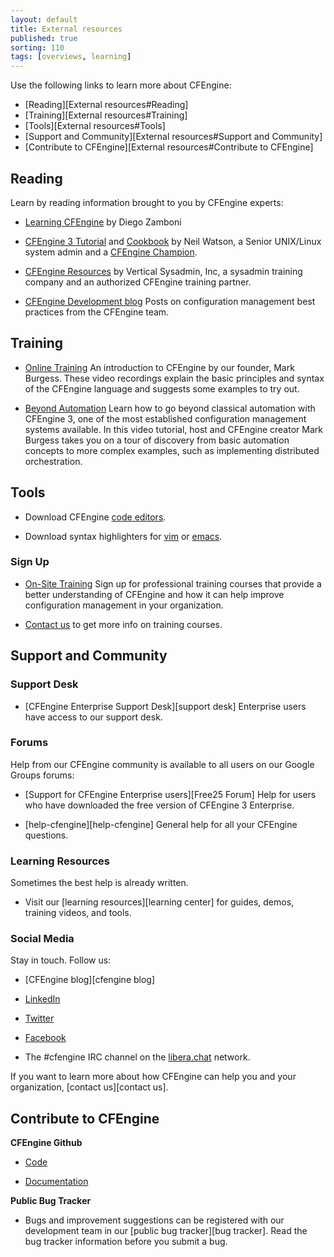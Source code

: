 ```yaml
---
layout: default
title: External resources
published: true
sorting: 110
tags: [overviews, learning]
---
```


Use the following links to learn more about CFEngine:

* [Reading][External resources#Reading]
* [Training][External resources#Training]
* [Tools][External resources#Tools]
* [Support and Community][External resources#Support and Community]
* [Contribute to CFEngine][External resources#Contribute to CFEngine]

## Reading ##

Learn by reading information brought to you by CFEngine experts:

* [Learning CFEngine](http://cf-learn.info/) by Diego Zamboni

* [CFEngine 3 Tutorial](http://watson-wilson.ca/2011/03/cfengine-3-tutorial.html) and
[Cookbook](http://watson-wilson.ca/cfengine/cf-cookbook/) by Neil Watson, a Senior
UNIX/Linux system admin and a [CFEngine Champion](https://cfengine.com/cfengine-champions-hall-of-fame).

* [CFEngine Resources](http://www.verticalsysadmin.com/cfengine.htm) by Vertical
Sysadmin, Inc, a sysadmin training company and an authorized CFEngine training partner.

* [CFEngine Development blog](http://cfengine.com/blog/tag/Development) Posts on
configuration management best practices from the CFEngine team.

## Training ##

* [Online Training](https://www.youtube.com/playlist?list=PLh71Vl9YjMajsWxT8zQuRKEPwosG9HdzV) An introduction to CFEngine by our founder, Mark Burgess. These video recordings explain the basic principles and syntax of the CFEngine language and suggests some examples to try out.

* [Beyond Automation](http://shop.oreilly.com/product/110000787.do) Learn how to go beyond classical automation with CFEngine 3, one of the most established configuration management systems available. In this video tutorial, host and CFEngine creator Mark Burgess takes you on a tour of discovery from basic automation concepts to more complex examples, such as implementing distributed orchestration.

## Tools ##

* Download CFEngine [code editors](https://cfengine.com/cfengine-code-editors).

* Download syntax highlighters for
  [vim](https://github.com/neilhwatson/vim_cf3) or
  [emacs](https://github.com/cfengine/core/blob/master/contrib/cfengine.el).

### Sign Up

* [On-Site Training](https://cfengine.com/events) Sign up for professional training courses
that provide a better understanding of CFEngine and how it can help improve configuration
management in your organization.

* [Contact us](http://info.cfengine.com/ContactUs.html) to get more info on training courses.

## Support and Community ##

### Support Desk

* [CFEngine Enterprise Support Desk][support desk] Enterprise users have access to our support desk.

### Forums

Help from our CFEngine community is available to all users on our Google
Groups forums:

* [Support for CFEngine Enterprise users][Free25 Forum] Help for users who
have downloaded the free version of CFEngine 3 Enterprise.

* [help-cfengine][help-cfengine] General help for all your CFEngine questions.

### Learning Resources

Sometimes the best help is already written.

* Visit our [learning resources][learning center] for guides, demos, training videos, and tools.

### Social Media

Stay in touch. Follow us:

* [CFEngine blog][cfengine blog]

* <a href="http://www.linkedin.com/groups?gid=136574&trk=hb_side_g"
target="_blank">LinkedIn</a>

* <a href="https://twitter.com/cfengine" target="_blank">Twitter</a>

* <a href="https://www.facebook.com/pages/Cfengine/311003700627?ref=ts"
target="_blank">Facebook</a>

* The #cfengine IRC channel on the [libera.chat](https://web.libera.chat/?channel=#cfengine) network.

If you want to learn more about how CFEngine can help you and your
organization, [contact us][contact us].

## Contribute to CFEngine ##

**CFEngine Github**

* [Code](https://github.com/cfengine/core)

* [Documentation](https://github.com/cfengine/documentation)

**Public Bug Tracker**

* Bugs and improvement suggestions can be registered with our development team
in our [public bug tracker][bug tracker]. Read the bug tracker information before you
submit a bug.


